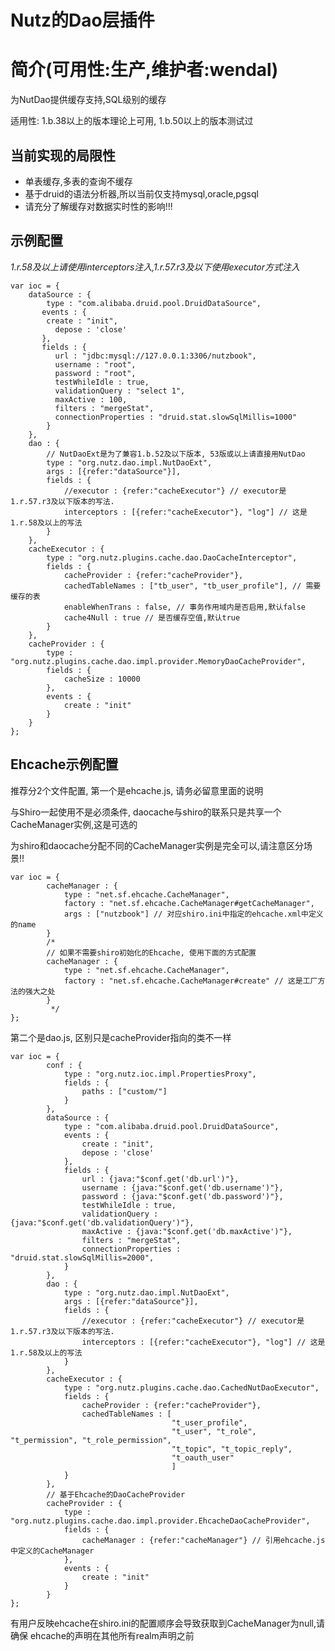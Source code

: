 Nutz的Dao层插件
==================================

简介(可用性:生产,维护者:wendal)
==================================

为NutDao提供缓存支持,SQL级别的缓存

适用性: 1.b.38以上的版本理论上可用, 1.b.50以上的版本测试过


当前实现的局限性
-------------------

* 单表缓存,多表的查询不缓存
* 基于druid的语法分析器,所以当前仅支持mysql,oracle,pgsql
* 请充分了解缓存对数据实时性的影响!!!

示例配置
-------------------

*1.r.58及以上请使用interceptors注入,1.r.57.r3及以下使用executor方式注入*

	var ioc = {
		dataSource : {
			type : "com.alibaba.druid.pool.DruidDataSource",
	       events : {
	       	create : "init",
	          depose : 'close'
	       },
	       fields : {
	          url : "jdbc:mysql://127.0.0.1:3306/nutzbook",
	          username : "root",
	          password : "root",
	          testWhileIdle : true,
	          validationQuery : "select 1",
	          maxActive : 100,
	          filters : "mergeStat",
	          connectionProperties : "druid.stat.slowSqlMillis=1000"
	        }
		},
		dao : {
		    // NutDaoExt是为了兼容1.b.52及以下版本, 53版或以上请直接用NutDao 
			type : "org.nutz.dao.impl.NutDaoExt", 
			args : [{refer:"dataSource"}],
			fields : {
				//executor : {refer:"cacheExecutor"} // executor是1.r.57.r3及以下版本的写法.
				interceptors : [{refer:"cacheExecutor"}, "log"] // 这是1.r.58及以上的写法
			}
		},
		cacheExecutor : {
			type : "org.nutz.plugins.cache.dao.DaoCacheInterceptor",
			fields : {
				cacheProvider : {refer:"cacheProvider"},
				cachedTableNames : ["tb_user", "tb_user_profile"], // 需要缓存的表
				enableWhenTrans : false, // 事务作用域内是否启用,默认false
				cache4Null : true // 是否缓存空值,默认true
			}
		},
		cacheProvider : {
			type : "org.nutz.plugins.cache.dao.impl.provider.MemoryDaoCacheProvider",
			fields : {
				cacheSize : 10000
			},
			events : {
				create : "init"
			}
		}
	};
	
Ehcache示例配置
-------------------

推荐分2个文件配置, 第一个是ehcache.js, 请务必留意里面的说明

与Shiro一起使用不是必须条件, daocache与shiro的联系只是共享一个CacheManager实例,这是可选的

为shiro和daocache分配不同的CacheManager实例是完全可以,请注意区分场景!!

```
var ioc = {
		cacheManager : {
			type : "net.sf.ehcache.CacheManager",
			factory : "net.sf.ehcache.CacheManager#getCacheManager",
			args : ["nutzbook"] // 对应shiro.ini中指定的ehcache.xml中定义的name
		}
		/*      
		// 如果不需要shiro初始化的Ehcache, 使用下面的方式配置
		cacheManager : {
			type : "net.sf.ehcache.CacheManager",
			factory : "net.sf.ehcache.CacheManager#create" // 这是工厂方法的强大之处
		}
		 */
};
```

第二个是dao.js, 区别只是cacheProvider指向的类不一样

```
var ioc = {
		conf : {
			type : "org.nutz.ioc.impl.PropertiesProxy",
			fields : {
				paths : ["custom/"]
			}
		},
	    dataSource : {
	        type : "com.alibaba.druid.pool.DruidDataSource",
	        events : {
	        	create : "init",
	            depose : 'close'
	        },
	        fields : {
	            url : {java:"$conf.get('db.url')"},
	            username : {java:"$conf.get('db.username')"},
	            password : {java:"$conf.get('db.password')"},
	            testWhileIdle : true,
	            validationQuery : {java:"$conf.get('db.validationQuery')"},
	            maxActive : {java:"$conf.get('db.maxActive')"},
	            filters : "mergeStat",
	            connectionProperties : "druid.stat.slowSqlMillis=2000",
	        }
	    },
		dao : {
			type : "org.nutz.dao.impl.NutDaoExt",
			args : [{refer:"dataSource"}],
			fields : {
				//executor : {refer:"cacheExecutor"} // executor是1.r.57.r3及以下版本的写法.
				interceptors : [{refer:"cacheExecutor"}, "log"] // 这是1.r.58及以上的写法
			}
		},
		cacheExecutor : {
			type : "org.nutz.plugins.cache.dao.CachedNutDaoExecutor",
			fields : {
				cacheProvider : {refer:"cacheProvider"},
				cachedTableNames : [
				                    "t_user_profile",
				                    "t_user", "t_role", "t_permission", "t_role_permission",
				                    "t_topic", "t_topic_reply",
				                    "t_oauth_user"
				                    ]
			}
		},
		// 基于Ehcache的DaoCacheProvider
		cacheProvider : {
			type : "org.nutz.plugins.cache.dao.impl.provider.EhcacheDaoCacheProvider",
			fields : {
				cacheManager : {refer:"cacheManager"} // 引用ehcache.js中定义的CacheManager
			},
			events : {
				create : "init"
			}
		}
};
```

有用户反映ehcache在shiro.ini的配置顺序会导致获取到CacheManager为null,请确保
ehcache的声明在其他所有realm声明之前